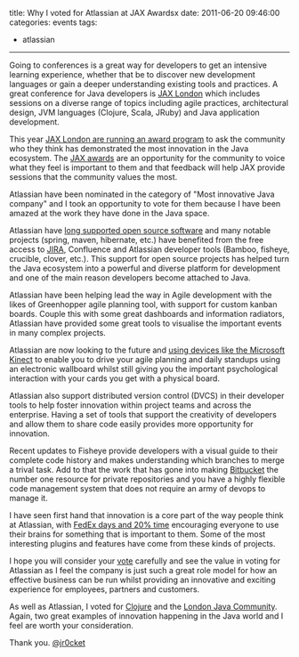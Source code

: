 title: Why I voted for Atlassian at JAX Awardsx
date: 2011-06-20 09:46:00
categories: events
tags: 
- atlassian
---

Going to conferences is a great way for developers to get an intensive learning experience, whether that be to discover new development languages or gain a deeper understanding existing tools and practices.  A great conference for Java developers is [JAX London](http://www.jaxlondon.com/) which includes sessions on a diverse range of topics including agile practices, architectural design, JVM languages (Clojure, Scala, JRuby) and Java application development.

This year [JAX London are running an award program](http://jax-awards.com/) to ask the community who they think has demonstrated the most innovation in the Java ecosystem.  The [JAX awards](http://jax-awards.com/) are an opportunity for the community to voice what they feel is important to them and that feedback will help JAX provide sessions that the community values the most.

<!-- more -->

Atlassian have been nominated in the category of "Most innovative Java company" and I took an opportunity to vote for them because I have been amazed at the work they have done in the Java space.

Atlassian have [long supported open source software](http://www.atlassian.com/opensource/) and many notable projects (spring, maven, hibernate, etc.) have benefited from the free access to [JIRA](http://confluence.atlassian.com/display/JIRADL/Examples+of+Public+JIRA+Instances), Confluence and Atlassian developer tools (Bamboo, fisheye, crucible, clover, etc.).  This support for open source projects has helped turn the Java ecosystem into a powerful and diverse platform for development and one of the main reason developers become attached to Java.

Atlassian have been helping lead the way in Agile development with the likes of Greenhopper agile planning tool, with support for custom kanban boards.  Couple this with some great dashboards and information radiators, Atlassian have provided some great tools to visualise the important events in many complex projects.

Atlassian are now looking to the future and [using devices like the Microsoft Kinect](http://summit.atlassian.com/archives/plugin-devs/kinecting-with-greenhopper) to enable you to drive your agile planning and daily standups using an electronic wallboard whilst still giving you the important psychological interaction with your cards you get with a physical board.

Atlassian also support distributed version control (DVCS) in their developer tools to help foster innovation within project teams and across the enterprise.  Having a set of tools that support the creativity of developers and allow them to share code easily provides more opportunity for innovation.

Recent updates to Fisheye provide developers with a visual guide to their complete code history and makes understanding which branches to merge a trival task.  Add to that the work that has gone into making [Bitbucket](http://bitbucket.org/) the number one resource for private repositories and you have a highly flexible code management system that does not require an army of devops to manage it.

I have seen first hand that innovation is a core part of the way people think at Atlassian, with [FedEx days and 20% time](http://www.atlassian.com/about/life.jsp) encouraging everyone to use their brains for something that is important to them.  Some of the most interesting plugins and features have come from these kinds of projects.

I hope you will consider your [vote](http://vote.jax-awards.com/) carefully and see the value in voting for Atlassian as I feel the company is just such a great role model for how an effective business can be run whilst providing an innovative and exciting experience for employees, partners and customers.

As well as Atlassian, I voted for [Clojure](http://clojure.org/) and the [London Java Community](http://www.londonjavacommunity.co.uk/).  Again, two great examples of innovation happening in the Java world and I feel are worth your consideration.

Thank you.
[@jr0cket](https://twitter.com/jr0cket)
